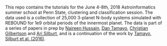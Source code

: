 This repo contains the tutorials for the June 4-8th, 2018 Astroinformatics summer school at Penn State, clustering and classification session. The data used is a collection of 25,000 3-planet N-body systems simulated with REBOUND for 1e9 orbital periods of the innermost planet. The data is part of a series of papers in prep by [Naireen Hussain](https://github.com/Naireen), [Dan Tamayo](https://github.com/dtamayo), [Christian Gilbertson](https://github.com/christiangil) and [Ari Silburt](https://github.com/silburt), and is a continuation of the work by [Tamayo, Silburt et al. (2016)](https://arxiv.org/abs/1610.05359).

